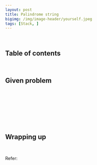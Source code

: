 ```yaml
---
layout: post
title: Palindrome string
bigimg: /img/image-header/yourself.jpeg
tags: [Stack, ]
---
```




<br>

## Table of contents





<br>

## Given problem






<br>

## 






<br>

## 





<br>

## Wrapping up




<br>

Refer:

[]()